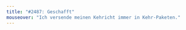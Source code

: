 ```yaml
---
title: "#2487: Geschafft"
mouseover: "Ich versende meinen Kehricht immer in Kehr-Paketen."
---
```


